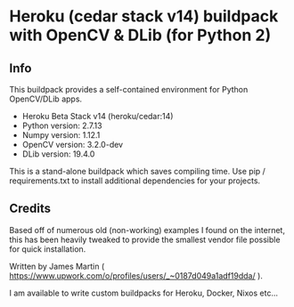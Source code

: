 # Heroku (cedar stack v14) buildpack with OpenCV & DLib (for Python 2) 

## Info
This buildpack provides a self-contained environment for Python OpenCV/DLib apps.

* Heroku Beta Stack v14 (heroku/cedar:14)
* Python version: 2.7.13
* Numpy version: 1.12.1
* OpenCV version: 3.2.0-dev
* DLib version: 19.4.0

This is a stand-alone buildpack which saves compiling time. Use pip / requirements.txt to install additional dependencies for your projects.

## Credits

Based off of numerous old (non-working) examples I found on the internet, this has been heavily tweaked to provide the smallest vendor file possible for quick installation.

Written by James Martin ( https://www.upwork.com/o/profiles/users/_~0187d049a1adf19dda/ ).

I am available to write custom buildpacks for Heroku, Docker, Nixos etc...
